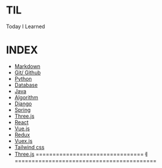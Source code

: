 # TIL

Today I Learned

# INDEX
- [Markdown](https://github.com/HOONY-LEE/TIL/blob/master/Markdown/Markdown.md)
- [Git/ Github](https://github.com/HOONY-LEE/TIL/blob/master/Git/Git.md)
- [Python](https://github.com/HOONY-LEE/TIL/blob/master/Python)
- [Database](https://github.com/HOONY-LEE/TIL/blob/master/Database)
- [Java](https://github.com/HOONY-LEE/TIL/blob/master/Java)
- [Algorithm](https://github.com/HOONY-LEE/TIL/blob/master/Algorithm)
- [Django](https://github.com/HOONY-LEE/TIL/blob/master/Django)
- [Spring](https://github.com/HOONY-LEE/TIL/blob/master/Spring)
- [Three.js](https://github.com/HOONY-LEE/TIL/blob/master/Spring)
- [React](https://github.com/HOONY-LEE/TIL/blob/master/Spring)
- [Vue.js](https://github.com/HOONY-LEE/TIL/blob/master/Spring)
- [Redux](https://github.com/HOONY-LEE/TIL/blob/master/Spring)
- [Vuex.js](https://github.com/HOONY-LEE/TIL/blob/master/Spring)
- [Tailwind css](https://github.com/HOONY-LEE/TIL/blob/master/Spring)
- [Three.js](https://github.com/HOONY-LEE/TIL/blob/master/Spring)
================================ㅔ==========================================
